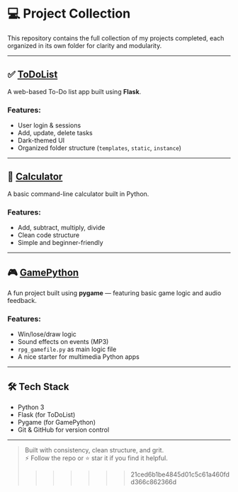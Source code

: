 
# 💻 Project Collection

This repository contains the full collection of my projects completed, each organized in its own folder for clarity and modularity.

---

## ✅ [ToDoList](./ToDoList)

A web-based To-Do list app built using **Flask**.

### Features:
- User login & sessions
- Add, update, delete tasks
- Dark-themed UI
- Organized folder structure (`templates`, `static`, `instance`)

---

## 🧮 [Calculator](./Calculator)

A basic command-line calculator built in Python.

### Features:
- Add, subtract, multiply, divide
- Clean code structure
- Simple and beginner-friendly

---

## 🎮 [GamePython](./GamePython)

A fun project built using **pygame** — featuring basic game logic and audio feedback.

### Features:
- Win/lose/draw logic
- Sound effects on events (MP3)
- `rpg_gamefile.py` as main logic file
- A nice starter for multimedia Python apps

---

## 🛠 Tech Stack
- Python 3
- Flask (for ToDoList)
- Pygame (for GamePython)
- Git & GitHub for version control

---

> Built with consistency, clean structure, and grit.  
> ⚡ Follow the repo or ⭐ star it if you find it helpful.
>>>>>>> 21ced6b1be4845d01c5c61a460fdd366c862366d
